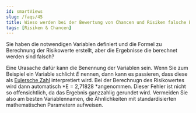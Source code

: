 ```yaml
---
id: smartViews
slug: /faqs/45
title: Wieso werden bei der Bewertung von Chancen und Risiken falsche Ergebnisse berechnet
tags: [Risiken & Chancen]
---
```

Sie haben die notwendigen Variablen definiert und die Formel zu Berechnung der Risikowerte erstellt, aber die Ergebnisse die berechnet werden sind falsch?

Eine Urasache dafür kann die Benennung der Variablen sein. Wenn Sie zum Beispiel ein Variable schlicht *E* nennen, dann kann es passieren, dass diese als [Eulersche Zahl](https://de.wikipedia.org/wiki/Eulersche_Zahl) interpretiert wird. Bei der Berechnugn des Risikowertes wird dann automatisch *E = 2,71828 *angenommen. Dieser Fehler ist nicht so offensichtlich, da das Ergebnis ganzzahlig gerundet wird. Vermeiden Sie also am besten Variablennamen, die Ähnlichkeiten mit standardisierten mathematischen Parametern aufweisen.